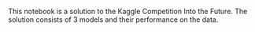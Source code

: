 This notebook is a solution to the Kaggle Competition Into the Future.
The solution consists of 3 models and their performance on the data.
